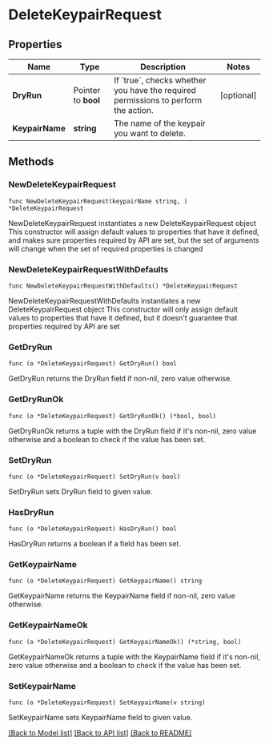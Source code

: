 # DeleteKeypairRequest

## Properties

Name | Type | Description | Notes
------------ | ------------- | ------------- | -------------
**DryRun** | Pointer to **bool** | If &#x60;true&#x60;, checks whether you have the required permissions to perform the action. | [optional] 
**KeypairName** | **string** | The name of the keypair you want to delete. | 

## Methods

### NewDeleteKeypairRequest

`func NewDeleteKeypairRequest(keypairName string, ) *DeleteKeypairRequest`

NewDeleteKeypairRequest instantiates a new DeleteKeypairRequest object
This constructor will assign default values to properties that have it defined,
and makes sure properties required by API are set, but the set of arguments
will change when the set of required properties is changed

### NewDeleteKeypairRequestWithDefaults

`func NewDeleteKeypairRequestWithDefaults() *DeleteKeypairRequest`

NewDeleteKeypairRequestWithDefaults instantiates a new DeleteKeypairRequest object
This constructor will only assign default values to properties that have it defined,
but it doesn't guarantee that properties required by API are set

### GetDryRun

`func (o *DeleteKeypairRequest) GetDryRun() bool`

GetDryRun returns the DryRun field if non-nil, zero value otherwise.

### GetDryRunOk

`func (o *DeleteKeypairRequest) GetDryRunOk() (*bool, bool)`

GetDryRunOk returns a tuple with the DryRun field if it's non-nil, zero value otherwise
and a boolean to check if the value has been set.

### SetDryRun

`func (o *DeleteKeypairRequest) SetDryRun(v bool)`

SetDryRun sets DryRun field to given value.

### HasDryRun

`func (o *DeleteKeypairRequest) HasDryRun() bool`

HasDryRun returns a boolean if a field has been set.

### GetKeypairName

`func (o *DeleteKeypairRequest) GetKeypairName() string`

GetKeypairName returns the KeypairName field if non-nil, zero value otherwise.

### GetKeypairNameOk

`func (o *DeleteKeypairRequest) GetKeypairNameOk() (*string, bool)`

GetKeypairNameOk returns a tuple with the KeypairName field if it's non-nil, zero value otherwise
and a boolean to check if the value has been set.

### SetKeypairName

`func (o *DeleteKeypairRequest) SetKeypairName(v string)`

SetKeypairName sets KeypairName field to given value.



[[Back to Model list]](../README.md#documentation-for-models) [[Back to API list]](../README.md#documentation-for-api-endpoints) [[Back to README]](../README.md)


